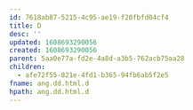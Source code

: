 ```yaml
---
id: 7618ab87-5215-4c95-ae19-f20fbfd04cf4
title: D
desc: ''
updated: 1608693290056
created: 1608693290056
parent: 5aa0e77a-fd2e-4a8d-a3b5-762acb75aa28
children:
  - afe72f55-821e-4fd1-b365-94fb6ab5f2e5
fname: ang.dd.html.d
hpath: ang.dd.html.d
---
```



